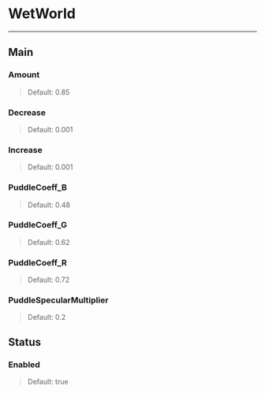 # WetWorld

---

## Main

### Amount

>Default: 0.85

### Decrease

>Default: 0.001

### Increase

>Default: 0.001

### PuddleCoeff_B

>Default: 0.48

### PuddleCoeff_G

>Default: 0.62

### PuddleCoeff_R

>Default: 0.72

### PuddleSpecularMultiplier

>Default: 0.2

## Status

### Enabled

>Default: true
